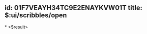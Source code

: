 id: 01F7VEAYH34TC9E2ENAYKVW01T
title: $:ui/scribbles/open
---

<TextInput label="search" bind="query" />
<Query query="Get-Scribbles | With-Title '${query}'" bind="results" />
<For values="results" bind="result">
* <$result>
</For>
